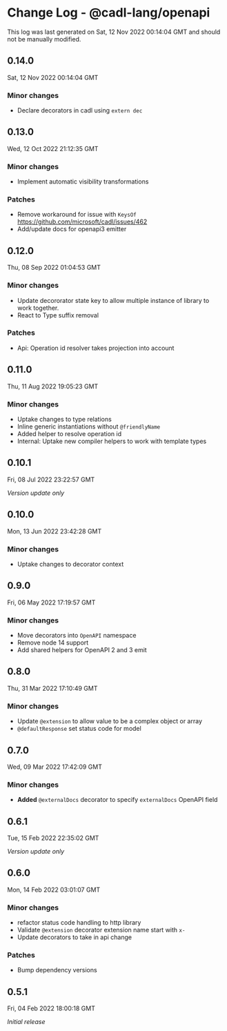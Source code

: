 # Change Log - @cadl-lang/openapi

This log was last generated on Sat, 12 Nov 2022 00:14:04 GMT and should not be manually modified.

## 0.14.0
Sat, 12 Nov 2022 00:14:04 GMT

### Minor changes

- Declare decorators in cadl using `extern dec`

## 0.13.0
Wed, 12 Oct 2022 21:12:35 GMT

### Minor changes

- Implement automatic visibility transformations

### Patches

- Remove workaround for issue with `KeysOf` https://github.com/microsoft/cadl/issues/462
- Add/update docs for openapi3 emitter

## 0.12.0
Thu, 08 Sep 2022 01:04:53 GMT

### Minor changes

- Update decororator state key to allow multiple instance of library to work together.
- React to Type suffix removal

### Patches

- Api: Operation id resolver takes projection into account

## 0.11.0
Thu, 11 Aug 2022 19:05:23 GMT

### Minor changes

- Uptake changes to type relations
- Inline generic instantiations without `@friendlyName`
- Added helper to resolve operation id
- Internal: Uptake new compiler helpers to work with template types

## 0.10.1
Fri, 08 Jul 2022 23:22:57 GMT

_Version update only_

## 0.10.0
Mon, 13 Jun 2022 23:42:28 GMT

### Minor changes

- Uptake changes to decorator context

## 0.9.0
Fri, 06 May 2022 17:19:57 GMT

### Minor changes

- Move decorators into `OpenAPI` namespace
- Remove node 14 support
- Add shared helpers for OpenAPI 2 and 3 emit

## 0.8.0
Thu, 31 Mar 2022 17:10:49 GMT

### Minor changes

- Update `@extension` to allow value to be a complex object or array
- `@defaultResponse` set status code for model

## 0.7.0
Wed, 09 Mar 2022 17:42:09 GMT

### Minor changes

- **Added** `@externalDocs` decorator to specify `externalDocs` OpenAPI field

## 0.6.1
Tue, 15 Feb 2022 22:35:02 GMT

_Version update only_

## 0.6.0
Mon, 14 Feb 2022 03:01:07 GMT

### Minor changes

- refactor status code handling to http library
- Validate `@extension` decorator extension name start with `x-`
- Update decorators to take in api change

### Patches

- Bump dependency versions

## 0.5.1
Fri, 04 Feb 2022 18:00:18 GMT

_Initial release_

